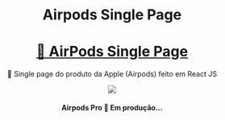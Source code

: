 <h1 align="center">Airpods Single Page</h1>

<h1 align="center">
    <a href="https://airpodsgodoydev.netlify.app/">🔗 AirPods Single Page</a>
</h1>
<p align="center">🚀 Single page do produto da Apple (Airpods) feito em React JS</p>

<div align="center">
<img src="https://api.netlify.com/api/v1/badges/4324cf45-879e-40f3-822f-489f7c9577ca/deploy-status">
  </div>

<h4 align="center"> 
	 Airpods Pro 🚀 Em produção... 
</h4>
